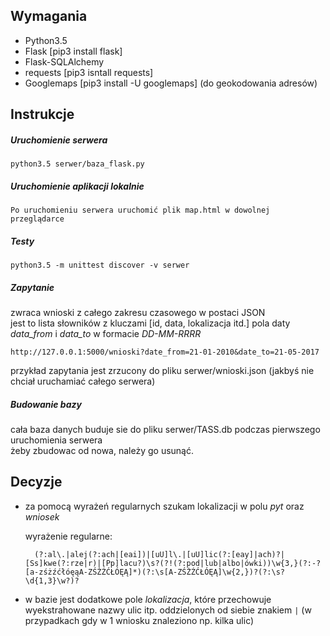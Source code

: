 ## Wymagania
+ Python3.5
+ Flask [pip3 install flask]
+ Flask-SQLAlchemy
+ requests [pip3 isntall requests]
+ Googlemaps [pip3 install -U googlemaps] (do geokodowania adresów)

## Instrukcje

##### Uruchomienie serwera
    python3.5 serwer/baza_flask.py

##### Uruchomienie aplikacji lokalnie
    Po uruchomieniu serwera uruchomić plik map.html w dowolnej przeglądarce
    
##### Testy
    python3.5 -m unittest discover -v serwer
    
##### Zapytanie
zwraca wnioski z całego zakresu czasowego w postaci JSON  
jest to lista słowników z kluczami [id, data, lokalizacja itd.]
pola daty *data_from* i *data_to* w formacie *DD-MM-RRRR*

    http://127.0.0.1:5000/wnioski?date_from=21-01-2010&date_to=21-05-2017

przykład zapytania jest zrzucony do pliku serwer/wnioski.json (jakbyś nie chciał uruchamiać całego serwera)

##### Budowanie bazy
cała baza danych buduje sie do pliku serwer/TASS.db podczas pierwszego uruchomienia serwera  
żeby zbudowac od nowa, należy go usunąć.
    
## Decyzje
+ za pomocą wyrażeń regularnych szukam lokalizacji w polu *pyt* oraz *wniosek*
  
  wyrażenie regularne:
  
        (?:al\.|alej(?:ach|[eai])|[uU]l\.|[uU]lic(?:[eay]|ach)?|[Ss]kwe(?:rze|r)|[Pp]lacu?)\s?(?!(?:pod|lub|albo|ówki))\w{3,}(?:-?[a-zśżźćłóęąA-ZŚŻŹĆŁÓĘĄ]*)(?:\s[A-ZŚŻŹĆŁÓĘĄ]\w{2,})?(?:\s?\d{1,3}\w?)?
+ w bazie jest dodatkowe pole *lokalizacja*, które przechowuje wyekstrahowane nazwy ulic itp. oddzielonych od siebie
     znakiem `|` (w przypadkach gdy w 1 wniosku znaleziono np. kilka ulic)